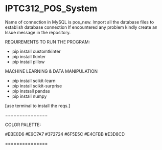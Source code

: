 # IPTC312_POS_System

Name of connection in MySQL is pos_new. Import all the database files to establish database connection
If encountered any problem kindly create an Issue message in the repository. 
 
REQUIREMENTS 
TO RUN THE PROGRAM:

- pip install customtkinter
- pip install tkinter
- pip install pillow

MACHINE LEARNING & DATA MANIPULATION
- pip install scikit-learn
- pip install scikit-surprise
- pip instsall pandas
- pip install numpy


[use terminal to install the reqs.]

===============

COLOR PALETTE:

#EBE0D6
#E9C7A7
#372724
#6F5E5C
#E4CFBB
#E3D8CD

===============